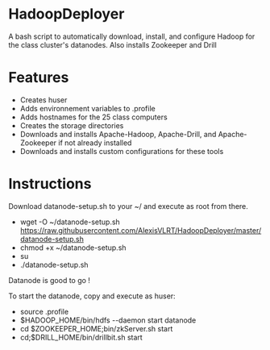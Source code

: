 # HadoopDeployer
A bash script to automatically download, install, and configure Hadoop for the class cluster's datanodes. Also installs Zookeeper and Drill

# Features

- Creates huser
- Adds environnement variables to .profile
- Adds hostnames for the 25 class computers
- Creates the storage directories
- Downloads and installs Apache-Hadoop, Apache-Drill, and Apache-Zookeeper if not already installed
- Downloads and installs custom configurations for these tools

# Instructions

Download datanode-setup.sh to your ~/ and execute as root from there.

 - wget -O ~/datanode-setup.sh https://raw.githubusercontent.com/AlexisVLRT/HadoopDeployer/master/datanode-setup.sh
 - chmod +x ~/datanode-setup.sh
 - su
 - ./datanode-setup.sh

Datanode is good to go !

To start the datanode, copy and execute as huser:

- source .profile
- $HADOOP_HOME/bin/hdfs --daemon start datanode
- cd $ZOOKEEPER_HOME;bin/zkServer.sh start
- cd;$DRILL_HOME/bin/drillbit.sh start
